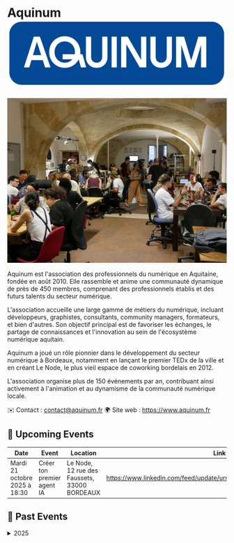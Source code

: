 # Aquinum ![Logo Aquinum](./logo_aquinum_new.png ':size=100')
![Image d'un évènement Aquinum au node](./aquinum_accueil.jpg)


Aquinum est l'association des professionnels du numérique en Aquitaine, fondée en août 2010. Elle rassemble et anime une communauté dynamique de près de 450 membres, comprenant des professionnels établis et des futurs talents du secteur numérique.

L'association accueille une large gamme de métiers du numérique, incluant développeurs, graphistes, consultants, community managers, formateurs, et bien d'autres. Son objectif principal est de favoriser les échanges, le partage de connaissances et l'innovation au sein de l'écosystème numérique aquitain.

Aquinum a joué un rôle pionnier dans le développement du secteur numérique à Bordeaux, notamment en lançant le premier TEDx de la ville et en créant Le Node, le plus vieil espace de coworking bordelais en 2012.

L'association organise plus de 150 événements par an, contribuant ainsi activement à l'animation et au dynamisme de la communauté numérique locale.


✉️ Contact : contact@aquinum.fr
🌍 Site web : https://www.aquinum.fr

<!-- EVENTS:START -->
## 📅 Upcoming Events

| Date | Event | Location | Link |
|------|--------|----------|------|
| Mardi 21 octobre 2025 à 18:30 | Créer ton premier agent IA | Le Node, 12 rue des Faussets, 33000 BORDEAUX | https://www.linkedin.com/feed/update/urn:li:activity:7382001725865607168 |

## 📆 Past Events

<details>
<summary>2025</summary>

| Date | Event | Location | Link |
|------|--------|----------|------|
| Jeudi 25 septembre 2025 à 18:30 | Happynum de septembre (avec Coop alpha) | Le node, 12 rue des faussets, 33000 Bordeaux | https://nextcloud.coopalpha.coop/index.php/apps/forms/s/BGs7tdKGbYgiNE33sXA2GYFm |
| Jeudi 26 juin 2025 à 18:30 | Happynum de juin | Le node, 12 rue des faussets, Bordeaux | https://www.aquinum.fr/ |
</details>
<!-- EVENTS:END -->
